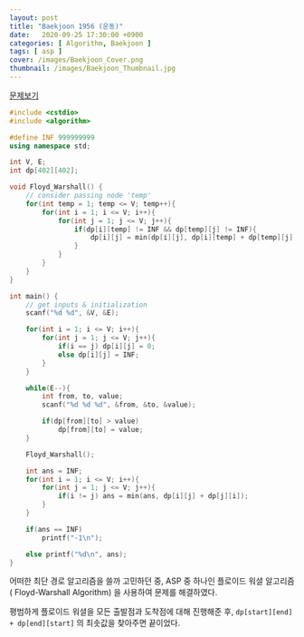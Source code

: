 ```yaml
---
layout: post
title: "Baekjoon 1956 (운동)"
date:   2020-09-25 17:30:00 +0900
categories: [ Algorithm, Baekjoon ]
tags: [ asp ]
cover: /images/Baekjoon_Cover.png
thumbnail: /images/Baekjoon_Thumbnail.jpg
---
```


[문제보기][prob]
<!-- more -->
```c++
#include <cstdio>
#include <algorithm>

#define INF 999999999
using namespace std;

int V, E;
int dp[402][402];

void Floyd_Warshall() {
    // consider passing node 'temp'
    for(int temp = 1; temp <= V; temp++){
        for(int i = 1; i <= V; i++){
            for(int j = 1; j <= V; j++){
                if(dp[i][temp] != INF && dp[temp][j] != INF){
                    dp[i][j] = min(dp[i][j], dp[i][temp] + dp[temp][j]);
                }
            }
        }
    }
}

int main() {
    // get inputs & initialization
    scanf("%d %d", &V, &E);

    for(int i = 1; i <= V; i++){
        for(int j = 1; j <= V; j++){
            if(i == j) dp[i][j] = 0;
            else dp[i][j] = INF;
        }
    }

    while(E--){
        int from, to, value;
        scanf("%d %d %d", &from, &to, &value);

        if(dp[from][to] > value)
            dp[from][to] = value;
    }

    Floyd_Warshall();

    int ans = INF;
    for(int i = 1; i <= V; i++){
        for(int j = 1; j <= V; j++){
            if(i != j) ans = min(ans, dp[i][j] + dp[j][i]);
        }
    }

    if(ans == INF)
        printf("-1\n");

    else printf("%d\n", ans);
}
```

어떠한 최단 경로 알고리즘을 쓸까 고민하던 중, ASP 중 하나인 플로이드 워셜 알고리즘 ( Floyd-Warshall Algorithm) 을 사용하여 문제를 해결하였다.

평범하게 플로이드 워셜을 모든 출발점과 도착점에 대해 진행해준 후, `dp[start][end] + dp[end][start]` 의 최솟값을 찾아주면 끝이었다.

[prob]: https://www.acmicpc.net/problem/1956